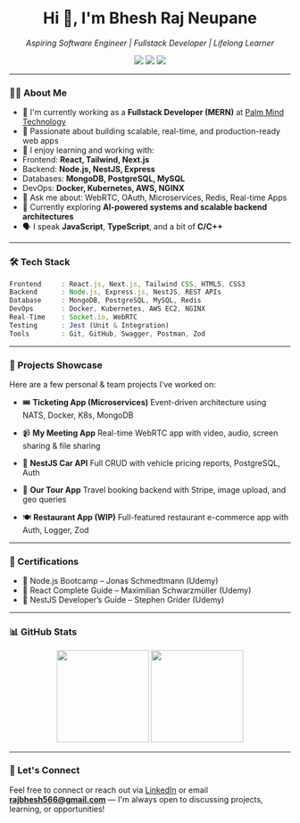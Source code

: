 

<h1 align="center">Hi 👋, I'm Bhesh Raj Neupane</h1>
<p align="center">
 <em>Aspiring Software Engineer | Fullstack Developer | Lifelong Learner</em>
</p>


<p align="center">
 <a href="mailto:rajbhesh566@gmail.com"><img src="https://img.shields.io/badge/Email-red?style=for-the-badge&logo=gmail&logoColor=white" /></a>
 <a href="https://www.linkedin.com/in/bheshrajneupane/"><img src="https://img.shields.io/badge/LinkedIn-blue?style=for-the-badge&logo=linkedin&logoColor=white" /></a>
 <a href="https://github.com/BheshRajNeupane"><img src="https://img.shields.io/badge/GitHub-100000?style=for-the-badge&logo=github&logoColor=white" /></a>
</p>


---


### 👨‍💻 About Me


- 🔭 I'm currently working as a **Fullstack Developer (MERN)** at [Palm Mind Technology](https://www.palmmind.com/)
- 🎯 Passionate about building scalable, real-time, and production-ready web apps
- 🧠 I enjoy learning and working with:
 - Frontend: **React, Tailwind, Next.js**
 - Backend: **Node.js, NestJS, Express**
 - Databases: **MongoDB, PostgreSQL, MySQL**
 - DevOps: **Docker, Kubernetes, AWS, NGINX**
- 💬 Ask me about: WebRTC, OAuth, Microservices, Redis, Real-time Apps
- 🌱 Currently exploring **AI-powered systems and scalable backend architectures**
- 🗣 I speak **JavaScript**, **TypeScript**, and a bit of **C/C++**


---


### 🛠 Tech Stack


```ts
Frontend     : React.js, Next.js, Tailwind CSS, HTML5, CSS3 
Backend      : Node.js, Express.js, NestJS, REST APIs 
Database     : MongoDB, PostgreSQL, MySQL, Redis 
DevOps       : Docker, Kubernetes, AWS EC2, NGINX 
Real-Time    : Socket.io, WebRTC 
Testing      : Jest (Unit & Integration) 
Tools        : Git, GitHub, Swagger, Postman, Zod 
```


---


### 📌 Projects Showcase


Here are a few personal & team projects I’ve worked on:


- 🎟️ **Ticketing App (Microservices)** 
 Event-driven architecture using NATS, Docker, K8s, MongoDB


- 📹 **My Meeting App** 
 Real-time WebRTC app with video, audio, screen sharing & file sharing


- 🧮 **NestJS Car API** 
 Full CRUD with vehicle pricing reports, PostgreSQL, Auth


- 🧳 **Our Tour App** 
 Travel booking backend with Stripe, image upload, and geo queries


- 🍽️ **Restaurant App (WIP)** 
 Full-featured restaurant e-commerce app with Auth, Logger, Zod


---


### 📜 Certifications


- 🏅 Node.js Bootcamp – Jonas Schmedtmann (Udemy)
- 🏅 React Complete Guide – Maximilian Schwarzmüller (Udemy)
- 🏅 NestJS Developer’s Guide – Stephen Grider (Udemy)


---


### 📊 GitHub Stats


<p align="center">
 <img src="https://github-readme-stats.vercel.app/api?username=BheshRajNeupane&show_icons=true&theme=tokyonight" height="165" />
 <img src="https://github-readme-stats.vercel.app/api/top-langs/?username=BheshRajNeupane&layout=compact&theme=tokyonight" height="165" />
</p>


---


### 🤝 Let's Connect


Feel free to connect or reach out via [LinkedIn](https://www.linkedin.com/in/bheshrajneupane/) or email **rajbhesh566@gmail.com** — I'm always open to discussing projects, learning, or opportunities!



